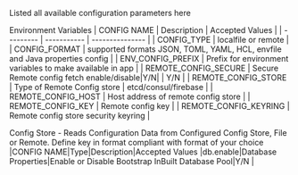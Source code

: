 Listed all available configuration parameters here

Environment Variables
| CONFIG NAME | Description | Accepted Values |
| --------- | ----------- | --------------- |
| CONFIG_TYPE | localfile or remote | 
| CONFIG_FORMAT | supported formats JSON, TOML, YAML, HCL, envfile and Java properties config |
| ENV_CONFIG_PREFIX | Prefix for environment variables to make available in app |
| REMOTE_CONFIG_SECURE | Secure Remote config fetch enable/disable|Y/N| | Y/N |
| REMOTE_CONFIG_STORE | Type of Remote Config store | etcd/consul/firebase |
| REMOTE_CONFIG_HOST | Host address of remote config store |
| REMOTE_CONFIG_KEY | Remote config key |
| REMOTE_CONFIG_KEYRING | Remote config store security keyring |

Config Store - Reads Configuration Data from Configured Config Store, File or Remote. Define key in format compliant with format of your choice
|CONFIG NAME|Type|Description|Accepted Values
|db.enable|Database Properties|Enable or Disable Bootstrap InBuilt Database Pool|Y/N
|

